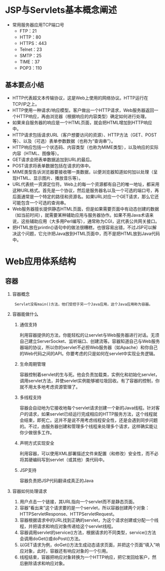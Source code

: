 # JSP与Servlets基本概念阐述
* 常用服务器应用TCP端口号
    * FTP：21
    * HTTP：80
    * HTTPS：443
    * Telnet：23
    * SMTP：25
    * TIME：37
    * POP3：110
## 基本要点小结
* HTTP代表超文本传输协议，这是Web上使用的网络协议。HTTP运行在TCP/IP之上。
* HTTP使用一种请求/响应模型。客户做出一个HTTP请求，Web服务器返回一个HTTP响应，再由浏览器（根据响应的内容类型）确定如何进行处理。
* 如果来自服务器的响应是一个HTML页面，就会把HTML增加到HTTP响应中。
* HTTP请求包括请求URL（客户想要访问的资源）、HTTP方法（GET、POST等）、以及（可选）表单参数数据（也称为“查询串”）。
* HTTP响应包括一个状态码、内容类型（也称为MIME类型），以及响应的实际内容（HTML、图像等）。
* GET请求会把表单数据追加到URL的最后。
* POST请求将表单数据包括在请求的体中。
* MIME类型告诉浏览器要接收哪一类数据，以便浏览器知道如何加以处理（呈现HTML、显示图片、播放音乐等）。
* URL代表统一资源定位符。Web上的每一个资源都有自己的唯一地址，都采用这种URL格式。首先是一个协议，然后是服务器名以及一个可选的端口号，再后面通常是一个特定的路径和资源名。如果URL对应一个GET请求，那么它还可能包含一个可选的查询串。
* Web服务器擅长提供静态HTML页面，但是如果需要页面中有动态创建的数据（如当前时间），就需要某种辅助应用与服务器协作。如果不用Java术语来说，这些辅助应用（大多用Perl编写），通常称为CGI，这代表公共网关接口。
* 把HTML放在println()语句中的做法很糟糕，也很容易出错，不过JSP可以解决这个问题，它允许把Java放到HTML页面中，而不是把HTML放到Java代码中。
# Web应用体系结构
## 容器
1. 容器概念
    
        Servlet没有main()方法，他们受控于另一个Java应用，这个Java应用称为容器。
2. 容器能做什么

    1. 通信支持
    
        利用容器提供的方法，你能轻松的让servlet与Web服务器进行对话。无须自己建立ServerSocket、监听端口、创建流等。容器知道自己与Web服务器端的协议，所以你的servlet不必担Web服务器（如Apache）和你自己的Web代码之间的API。你要考虑的只是如何在servlet中实现业务逻辑。
    2. 生命周期管理

        容器控制着servlet的生与死。他会负责加载类，实例化和初始化servlet，调用servlet方法，并使servlet实例能够被垃圾回收。有了容器的控制，你就不用太多地考虑资源管理了。
    3. 多线程支持

        容器会自动地为它接收地每个servlet请求创建一个新的Java线程。针对客户的请求，如果servlet已经运行完成相应的HTTP服务方法，这个线程就会结束，即死亡。这并不是说不用考虑线程安全性，还是会遇到同步问题的。不过，由服务器创建和管理多个线程来处理多个请求，这样确实能让你少做很多工作。
    4. 声明方式实现安全

        利用容器，可以使用XML部署描述文件来配置（和修改）安全性，而不必将其硬编码写到servlet（或其他）类代码中。
    5. JSP支持

        容器负责把JSP代码翻译成真正的Java
3. 容器如何处理请求

    1. 用户点击一个链接，其URL指向一个servlet而不是静态页面。
    2. 容器“看出来”这个请求要的是一个servlet，所以容器创建两个对象：HTTPServletResponse、HTTPServletRequest。
    3. 容器根据请求中的URL找到正确的servlet，为这个请求创建或分配一个线程，并把请求和响应对象传递给这个servlet线程。
    4. 容器调用servlet的service()方法，根据请求的不同类型，service()方法会调用doGet()或doPost()方法。
    5. 以GET请求为例，doGet()方法生成动态请求页面，并把这个页面“填入”响应对象，此时，容器还有响应对象的一个引用。
    6. 线程结束，容器把响应对象转换为一个HTTP响应，把它发回给客户，然后删除请求和响应对象。


